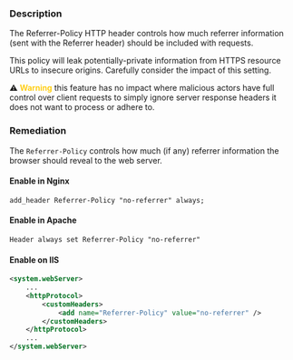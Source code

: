 ### Description

The Referrer-Policy HTTP header controls how much referrer information (sent with the Referrer header) should be included with requests.

This policy will leak potentially-private information from HTTPS resource URLs to insecure origins. Carefully consider the impact of this setting.

:warning: <span style="color: #ffca00; font-weight: 600;">Warning</span> this feature has no impact where malicious actors have full control over client requests to simply ignore server response headers it does not want to process or adhere to.

### Remediation

The `Referrer-Policy` controls how much (if any) referrer information the browser should reveal to the web server.

#### Enable in Nginx

```
add_header Referrer-Policy "no-referrer" always;
```

#### Enable in Apache

```
Header always set Referrer-Policy "no-referrer"
```

#### Enable on IIS

```xml
<system.webServer>
    ...
    <httpProtocol>
        <customHeaders>
            <add name="Referrer-Policy" value="no-referrer" />
        </customHeaders>
    </httpProtocol>
    ...
</system.webServer>
```
